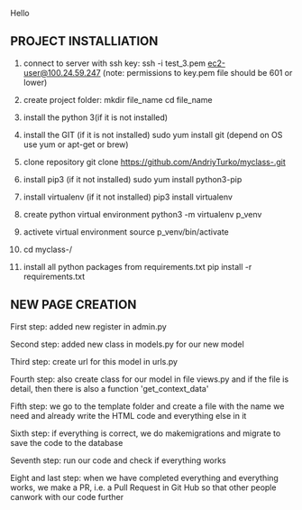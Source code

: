 Hello
## PROJECT INSTALLIATION

1. connect to server with ssh key:
ssh -i test_3.pem ec2-user@100.24.59.247
(note: permissions to key.pem file should be 601 or lower)

2. create project folder:
mkdir file_name
cd file_name

3. install the python 3(if it is not installed)

4. install the GIT (if it is not installed)
sudo yum install git 
(depend on OS use yum or apt-get or brew)

5. clone repository
git clone https://github.com/AndriyTurko/myclass-.git

6. install pip3 (if it not installed)
sudo yum install python3-pip

7. install virtualenv (if it not installed)
pip3 install virtualenv

8. create python virtual environment
python3 -m virtualenv p_venv

9. activete virtual environment 
source p_venv/bin/activate

10. cd myclass-/

11. install all python packages from requirements.txt
pip install -r requirements.txt



## NEW PAGE CREATION

First step:
added new register in admin.py


Second step:
added new class in models.py for our new model

Third step:
create url for this model in urls.py

Fourth step:
also create class for our model in file views.py and if the file is detail, then there is also a function 'get_context_data'

Fifth step:
we go to the template folder and create a file with the name we need and already write the HTML code and everything else in it

Sixth step:
if everything is correct, we do makemigrations and migrate to save the code to the database

Seventh step:
run our code and check if everything works

Eight and last step:
when we have completed everything and everything works, we make a PR, i.e. a Pull Request in Git Hub so that other people canwork with our code further




